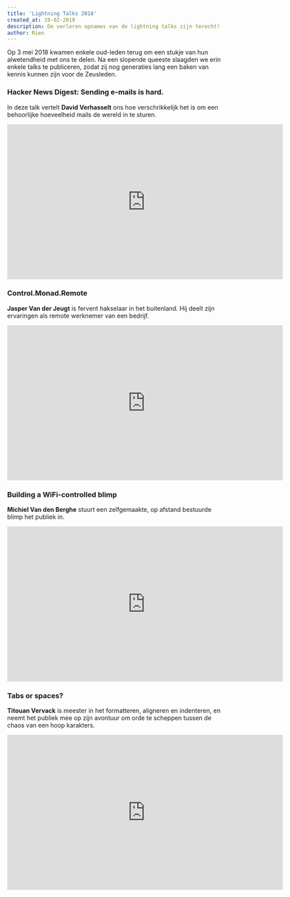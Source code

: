 ```yaml
---
title: 'Lightning Talks 2018'
created_at: 19-02-2019
description: De verloren opnames van de lightning talks zijn terecht!
author: Rien
---
```


Op 3 mei 2018 kwamen enkele oud-leden terug om een stukje van hun alwetendheid
met ons te delen. Na een slopende queeste slaagden we erin enkele talks te
publiceren, zodat zij nog generaties lang een baken van kennis kunnen zijn voor
de Zeusleden.

### Hacker News Digest: Sending e-mails is hard.

In deze talk vertelt **David Verhasselt** ons hoe verschrikkelijk
het is om een behoorlijke hoeveelheid mails de wereld in te sturen.

<iframe id='ivplayer' style='display:block;margin:auto' type='text/html' width='640' height='360' src='https://invidio.us/embed/21zV77ooOwg?' allowfullscreen="true" frameborder='0'></iframe>

### Control.Monad.Remote

**Jasper Van der Jeugt** is fervent hakselaar in het buitenland. Hij deelt zijn
ervaringen als remote werknemer van een bedrijf.

<iframe id='ivplayer' style='display:block;margin:auto' type='text/html' width='640' height='360' src='https://invidio.us/embed/nuV917meJZQ?' allowfullscreen="true" frameborder='0'></iframe>

### Building a WiFi-controlled blimp

**Michiel Van den Berghe** stuurt een zelfgemaakte, op afstand bestuurde blimp het publiek in.

<iframe id='ivplayer' style='display:block;margin:auto' type='text/html' width='640' height='360' src='https://invidio.us/embed/xGGrcoCcbbU?' allowfullscreen="true" frameborder='0'></iframe>

### Tabs or spaces?

**Titouan Vervack** is meester in het formatteren, aligneren en indenteren, en
neemt het publiek mee op zijn avontuur om orde te scheppen tussen de chaos van
een hoop karakters.

<iframe id='ivplayer' style='display:block;margin:auto' type='text/html' width='640' height='360' src='https://invidio.us/embed/ktMZuappOxc?' allowfullscreen="true" frameborder='0'></iframe>
